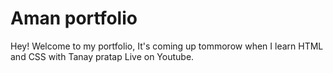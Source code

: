 # Aman portfolio

Hey! Welcome to my portfolio, It's coming up tommorow when I learn HTML and CSS with Tanay pratap Live
on Youtube.